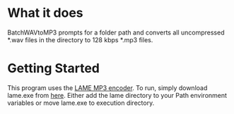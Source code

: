 # What it does

BatchWAVtoMP3 prompts for a folder path and converts all uncompressed *.wav files in the directory to 128 kbps *.mp3 files. 

# Getting Started

This program uses the [LAME MP3 encoder](http://lame.sourceforge.net/index.php). To run, simply download lame.exe from [here](http://www.rarewares.org/mp3-lame-bundle.php). Either add the lame directory to your Path environment variables or move lame.exe to execution directory.
